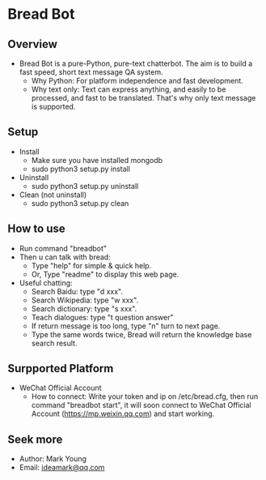 # Bread Bot

## Overview
* Bread Bot is a pure-Python, pure-text chatterbot. The aim is to build a fast speed, short text message QA system.
  * Why Python: For platform independence and fast development.
  * Why text only: Text can express anything, and easily to be processed, and fast to be translated. That's why only text message is supported.

## Setup
* Install
  * Make sure you have installed mongodb
  * sudo python3 setup.py install
* Uninstall
  * sudo python3 setup.py uninstall
* Clean (not uninstall)
  * sudo python3 setup.py clean

## How to use
* Run command "breadbot"
* Then u can talk with bread:
  * Type "help" for simple & quick help.
  * Or, Type "readme" to display this web page.
* Useful chatting:
  * Search Baidu: type "d xxx".
  * Search Wikipedia: type "w xxx".
  * Search dictionary: type "s xxx".
  * Teach dialogues: type "t question   answer"
  * If return message is too long, type "n" turn to next page.
  * Type the same words twice, Bread will return the knowledge base search result.

## Surpported Platform
* WeChat Official Account
  * How to connect: Write your token and ip on /etc/bread.cfg, then run command "breadbot start", it will soon connect to WeChat Official Account (https://mp.weixin.qq.com) and start working.

## Seek more
* Author: Mark Young
* Email: ideamark@qq.com
